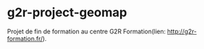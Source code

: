 # g2r-project-geomap

Projet de fin de formation au centre G2R Formation(lien: http://g2r-formation.fr/).

